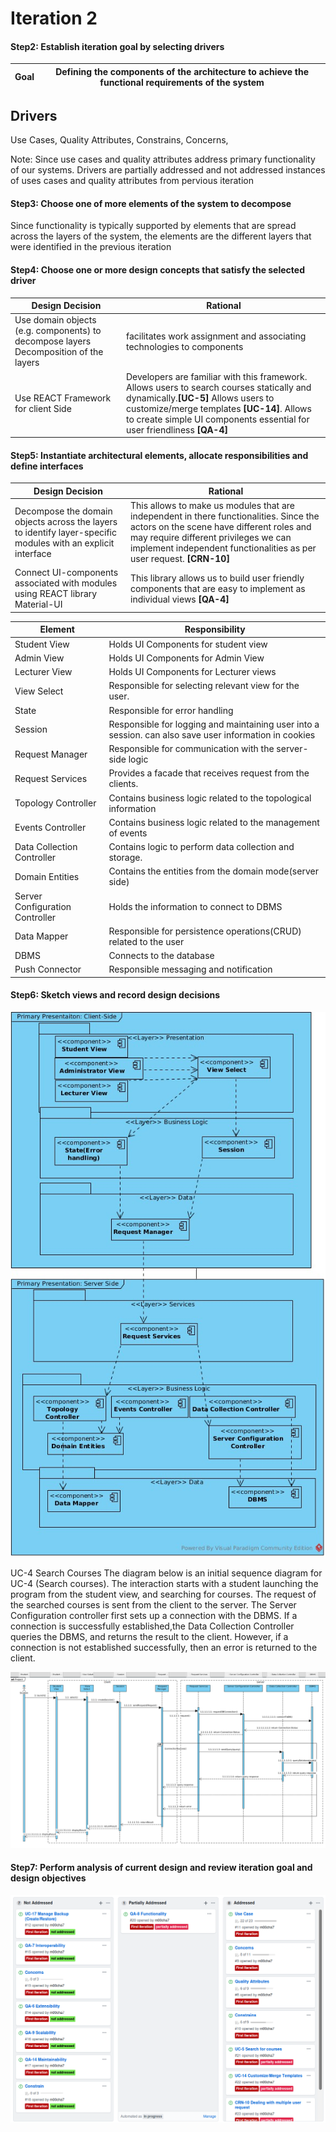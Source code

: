 ﻿# Iteration 2

#### Step2: Establish iteration goal by selecting drivers
Goal|Defining the components of the architecture to achieve the functional requirements of the system|
--|--

Drivers
---
Use Cases,
Quality Attributes,
Constrains,
Concerns,

Note: Since use cases and quality attributes address primary functionality of our systems. Drivers are partially addressed and not addressed instances of uses cases and quality attributes from pervious iteration

#### Step3: Choose one of more elements of the system to decompose
Since functionality is typically supported by elements that are spread across the layers of the system, the elements are the different layers that were identified in the previous iteration

#### Step4: Choose one or more design concepts that satisfy the selected driver
Design Decision| Rational
-|-
Use domain objects (e.g. components) to decompose layers Decomposition of the layers| facilitates work assignment and associating technologies to components
Use REACT Framework for client Side| Developers are familiar with this framework. Allows users to search courses statically and dynamically.**[UC-5]** Allows users to customize/merge templates **[UC-14]**. Allows to create simple UI components essential for user friendliness **[QA-4]**

#### Step5: Instantiate architectural elements, allocate responsibilities and define interfaces
Design Decision| Rational
-|-
Decompose the domain objects across the layers to identify layer-specific modules with an explicit interface | This allows to make us modules that are independent in there functionalities. Since the actors on the scene have different roles and may require different privileges we can implement independent functionalities as per user request.  **[CRN-10]**
Connect UI-components associated with modules using REACT library Material-UI| This library allows us to build user friendly components that are easy to implement as individual views **[QA-4]**



Element| Responsibility|
-|-
Student View|Holds UI Components for student view|
Admin View|Holds UI Components for Admin View|
Lecturer View|Holds UI Components for Lecturer views|
View Select|Responsible for selecting relevant view for the user.|
State|Responsible for error handling|
Session|Responsible for logging and maintaining user into a session. can also save user information in cookies|
Request Manager|Responsible for communication with the server-side logic|
Request Services|Provides a facade that receives request from the clients.|
Topology Controller|Contains business logic related to the topological information
Events Controller|Contains business logic related to the management of events|
Data Collection Controller|Contains logic to perform data collection and storage.|
Domain Entities|Contains the entities from the domain mode(server side)|
Server Configuration Controller|Holds the information to connect to DBMS
Data Mapper|Responsible for persistence operations(CRUD) related to the user
DBMS| Connects to the database
Push Connector| Responsible messaging and notification

#### Step6: Sketch views and record design decisions
![](images/second1.jpg)

UC-4 Search Courses
The diagram below is an initial sequence diagram for UC-4 (Search courses). The interaction starts with a student launching the program from the student view, and searching for courses. The request of the searched courses is sent from the client to the server. The Server Configuration controller first sets up a connection with the DBMS. If a connection is successfully established,the Data Collection Controller queries the DBMS, and returns the result to the client. However, if a connection is not established successfully, then an error is returned to the client.

![](images/sequenced.png)

#### Step7: Perform analysis of current design and review iteration goal and design objectives
![](images/SecondIT.png)
